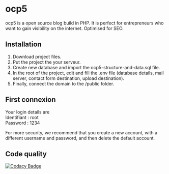 # ocp5

ocp5 is a open source blog build in PHP. It is perfect for entrepreneurs who want to gain visibility on the internet.
Optimised for SEO.

## Installation
1. Download project files.
2. Put the project the your serveur.
3. Create new database and import the ocp5-structure-and-data.sql file.
4. In the root of the project, edit and fill the .env file (database details, mail server, contact form destination, upload destination).
5. Finally, connect the domain to the /public folder.

## First connexion
Your login details are  
Identifiant : root  
Password : 1234  

For more security, we recommend that you create a new account, with a different username and password, and then delete the default account.

## Code quality
[![Codacy Badge](https://app.codacy.com/project/badge/Grade/1bb5b51cc40143dcaa42b76b2b60ac52)](https://www.codacy.com/gh/thaydan/ocp5/dashboard?utm_source=github.com&amp;utm_medium=referral&amp;utm_content=thaydan/ocp5&amp;utm_campaign=Badge_Grade)
